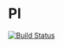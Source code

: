 # PI

[![Build Status](http://3.8.91.118:8080/buildStatus/icon?job=pi)](http://3.8.91.118:8080/job/pi/)
